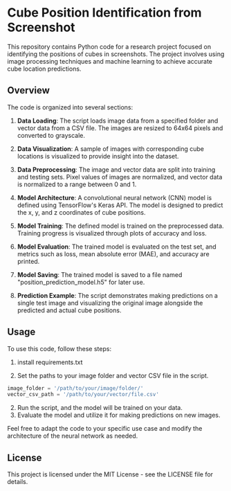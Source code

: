 # Cube Position Identification from Screenshot

This repository contains Python code for a research project focused on identifying the positions of cubes in screenshots. The project involves using image processing techniques and machine learning to achieve accurate cube location predictions.

## Overview

The code is organized into several sections:

1. **Data Loading**: The script loads image data from a specified folder and vector data from a CSV file. The images are resized to 64x64 pixels and converted to grayscale.

2. **Data Visualization**: A sample of images with corresponding cube locations is visualized to provide insight into the dataset.

3. **Data Preprocessing**: The image and vector data are split into training and testing sets. Pixel values of images are normalized, and vector data is normalized to a range between 0 and 1.

4. **Model Architecture**: A convolutional neural network (CNN) model is defined using TensorFlow's Keras API. The model is designed to predict the x, y, and z coordinates of cube positions.

5. **Model Training**: The defined model is trained on the preprocessed data. Training progress is visualized through plots of accuracy and loss.

6. **Model Evaluation**: The trained model is evaluated on the test set, and metrics such as loss, mean absolute error (MAE), and accuracy are printed.

7. **Model Saving**: The trained model is saved to a file named "position_prediction_model.h5" for later use.

8. **Prediction Example**: The script demonstrates making predictions on a single test image and visualizing the original image alongside the predicted and actual cube positions.

## Usage

To use this code, follow these steps:

1. install requirements.txt

2. Set the paths to your image folder and vector CSV file in the script.

```python
image_folder = '/path/to/your/image/folder/'
vector_csv_path = '/path/to/your/vector/file.csv'
```
2. Run the script, and the model will be trained on your data.
3. Evaluate the model and utilize it for making predictions on new images.

Feel free to adapt the code to your specific use case and modify the architecture of the neural network as needed.

## License

This project is licensed under the MIT License - see the LICENSE file for details.
